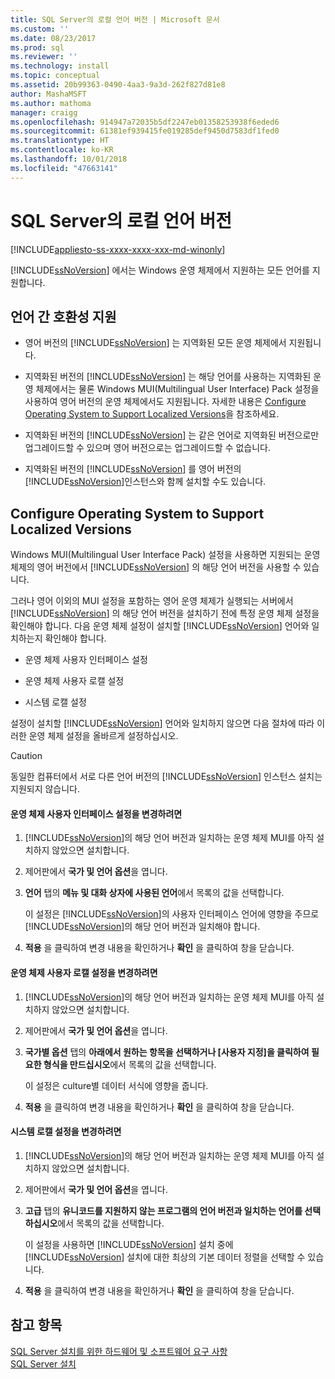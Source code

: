```yaml
---
title: SQL Server의 로컬 언어 버전 | Microsoft 문서
ms.custom: ''
ms.date: 08/23/2017
ms.prod: sql
ms.reviewer: ''
ms.technology: install
ms.topic: conceptual
ms.assetid: 20b99363-0490-4aa3-9a3d-262f827d81e8
author: MashaMSFT
ms.author: mathoma
manager: craigg
ms.openlocfilehash: 914947a72035b5df2247eb01358253938f6eded6
ms.sourcegitcommit: 61381ef939415fe019285def9450d7583df1fed0
ms.translationtype: HT
ms.contentlocale: ko-KR
ms.lasthandoff: 10/01/2018
ms.locfileid: "47663141"
---
```

# <a name="local-language-versions-in-sql-server"></a>SQL Server의 로컬 언어 버전
[!INCLUDE[appliesto-ss-xxxx-xxxx-xxx-md-winonly](../../includes/appliesto-ss-xxxx-xxxx-xxx-md-winonly.md)]

  [!INCLUDE[ssNoVersion](../../includes/ssnoversion-md.md)] 에서는 Windows 운영 체제에서 지원하는 모든 언어를 지원합니다.  
  
## <a name="cross-language-support"></a>언어 간 호환성 지원  
  
-   영어 버전의 [!INCLUDE[ssNoVersion](../../includes/ssnoversion-md.md)] 는 지역화된 모든 운영 체제에서 지원됩니다.  
  
-   지역화된 버전의 [!INCLUDE[ssNoVersion](../../includes/ssnoversion-md.md)] 는 해당 언어를 사용하는 지역화된 운영 체제에서는 물론 Windows MUI(Multilingual User Interface) Pack 설정을 사용하여 영어 버전의 운영 체제에서도 지원됩니다. 자세한 내용은 [Configure Operating System to Support Localized Versions](../../sql-server/install/local-language-versions-in-sql-server.md#BK_ConfigureOS)을 참조하세요.  
  
-   지역화된 버전의 [!INCLUDE[ssNoVersion](../../includes/ssnoversion-md.md)] 는 같은 언어로 지역화된 버전으로만 업그레이드할 수 있으며 영어 버전으로는 업그레이드할 수 없습니다.  
  
-   지역화된 버전의 [!INCLUDE[ssNoVersion](../../includes/ssnoversion-md.md)] 를 영어 버전의 [!INCLUDE[ssNoVersion](../../includes/ssnoversion-md.md)]인스턴스와 함께 설치할 수도 있습니다.  
  
##  <a name="BK_ConfigureOS"></a> Configure Operating System to Support Localized Versions  
 Windows MUI(Multilingual User Interface Pack) 설정을 사용하면 지원되는 운영 체제의 영어 버전에서 [!INCLUDE[ssNoVersion](../../includes/ssnoversion-md.md)] 의 해당 언어 버전을 사용할 수 있습니다.  
  
 그러나 영어 이외의 MUI 설정을 포함하는 영어 운영 체제가 실행되는 서버에서 [!INCLUDE[ssNoVersion](../../includes/ssnoversion-md.md)] 의 해당 언어 버전을 설치하기 전에 특정 운영 체제 설정을 확인해야 합니다. 다음 운영 체제 설정이 설치할 [!INCLUDE[ssNoVersion](../../includes/ssnoversion-md.md)] 언어와 일치하는지 확인해야 합니다.  
  
-   운영 체제 사용자 인터페이스 설정  
  
-   운영 체제 사용자 로캘 설정  
  
-   시스템 로캘 설정  
  
 설정이 설치할 [!INCLUDE[ssNoVersion](../../includes/ssnoversion-md.md)] 언어와 일치하지 않으면 다음 절차에 따라 이러한 운영 체제 설정을 올바르게 설정하십시오.  
  
> [!CAUTION]  
>  동일한 컴퓨터에서 서로 다른 언어 버전의 [!INCLUDE[ssNoVersion](../../includes/ssnoversion-md.md)] 인스턴스 설치는 지원되지 않습니다.  
  
#### <a name="to-change-the-operating-system-user-interface-setting"></a>운영 체제 사용자 인터페이스 설정을 변경하려면  
  
1.  [!INCLUDE[ssNoVersion](../../includes/ssnoversion-md.md)]의 해당 언어 버전과 일치하는 운영 체제 MUI를 아직 설치하지 않았으면 설치합니다.  
  
2.  제어판에서 **국가 및 언어 옵션**을 엽니다.  
  
3.  **언어** 탭의 **메뉴 및 대화 상자에 사용된 언어**에서 목록의 값을 선택합니다.  
  
     이 설정은 [!INCLUDE[ssNoVersion](../../includes/ssnoversion-md.md)]의 사용자 인터페이스 언어에 영향을 주므로 [!INCLUDE[ssNoVersion](../../includes/ssnoversion-md.md)]의 해당 언어 버전과 일치해야 합니다.  
  
4.  **적용** 을 클릭하여 변경 내용을 확인하거나 **확인** 을 클릭하여 창을 닫습니다.  
  
#### <a name="to-change-the-operating-system-user-locale-setting"></a>운영 체제 사용자 로캘 설정을 변경하려면  
  
1.  [!INCLUDE[ssNoVersion](../../includes/ssnoversion-md.md)]의 해당 언어 버전과 일치하는 운영 체제 MUI를 아직 설치하지 않았으면 설치합니다.  
  
2.  제어판에서 **국가 및 언어 옵션**을 엽니다.  
  
3.  **국가별 옵션** 탭의 **아래에서 원하는 항목을 선택하거나 [사용자 지정]을 클릭하여 필요한 형식을 만드십시오**에서 목록의 값을 선택합니다.  
  
     이 설정은 culture별 데이터 서식에 영향을 줍니다.  
  
4.  **적용** 을 클릭하여 변경 내용을 확인하거나 **확인** 을 클릭하여 창을 닫습니다.  
  
#### <a name="to-change-the-system-locale-setting"></a>시스템 로캘 설정을 변경하려면  
  
1.  [!INCLUDE[ssNoVersion](../../includes/ssnoversion-md.md)]의 해당 언어 버전과 일치하는 운영 체제 MUI를 아직 설치하지 않았으면 설치합니다.  
  
2.  제어판에서 **국가 및 언어 옵션**을 엽니다.  
  
3.  **고급** 탭의 **유니코드를 지원하지 않는 프로그램의 언어 버전과 일치하는 언어를 선택하십시오**에서 목록의 값을 선택합니다.  
  
     이 설정을 사용하면 [!INCLUDE[ssNoVersion](../../includes/ssnoversion-md.md)] 설치 중에 [!INCLUDE[ssNoVersion](../../includes/ssnoversion-md.md)] 설치에 대한 최상의 기본 데이터 정렬을 선택할 수 있습니다.  
  
4.  **적용** 을 클릭하여 변경 내용을 확인하거나 **확인** 을 클릭하여 창을 닫습니다.  
  
## <a name="see-also"></a>참고 항목  
 [SQL Server 설치를 위한 하드웨어 및 소프트웨어 요구 사항](../../sql-server/install/hardware-and-software-requirements-for-installing-sql-server.md)   
 [SQL Server 설치](../../database-engine/install-windows/install-sql-server.md)  
  
  
